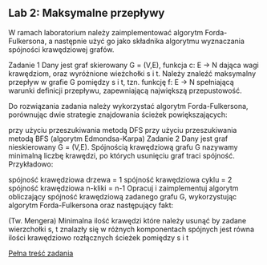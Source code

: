 ## Lab 2: Maksymalne przepływy
W ramach laboratorium należy zaimplementować algorytm Forda-Fulkersona, a następnie użyć go jako składnika algorytmu wyznaczania spójności krawędziowej grafów.

Zadanie 1
Dany jest graf skierowany G = (V,E), funkcja c: E -> N dająca wagi krawędziom, oraz wyróżnione wieżchołki s i t. Należy znaleźć maksymalny przepływ w grafie G pomiędzy s i t, tzn. funkcję f: E -> N spełniającą warunki definicji przepływu, zapewniającą największą przepustowość.

Do rozwiązania zadania należy wykorzystać algorytm Forda-Fulkersona, porównując dwie strategie znajdowania ścieżek powiększających:

przy użyciu przeszukiwania metodą DFS
przy użyciu przeszukiwania metodą BFS (algorytm Edmondsa-Karpa)
Zadanie 2
Dany jest graf nieskierowany G = (V,E). Spójnością krawędziową grafu G nazywamy minimalną liczbę krawędzi, po których usunięciu graf traci spójność. Przykładowo:

spójność krawędziowa drzewa = 1
spójność krawędziowa cyklu = 2
spójność krawędziowa n-kliki = n-1
Opracuj i zaimplementuj algorytm obliczający spójność krawędziową zadanego grafu G, wykorzystując algorytm Forda-Fulkersona oraz następujący fakt:

(Tw. Mengera) Minimalna ilość krawędzi które należy usunąć by zadane wierzchołki s, t znalazły się w różnych komponentach spójnych jest równa ilości krawędziowo rozłącznych ścieżek pomiędzy s i t

[Pełna treść zadania](https://faliszew.github.io/algograf/lab2)
